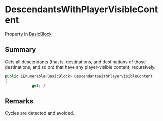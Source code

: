 # DescendantsWithPlayerVisibleContent

Property in [BasicBlock](./)

## Summary

Gets all descendants (that is, destinations, and destinations of those destinations, and so on) that have any player-visible content, recursively.

```csharp
public IEnumerable<BasicBlock> DescendantsWithPlayerVisibleContent
{
            get; }
```

## Remarks

Cycles are detected and avoided.
